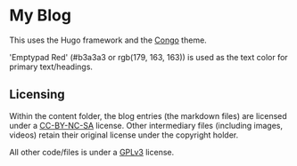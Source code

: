 # My Blog

This uses the Hugo framework and the [Congo](https://themes.gohugo.io/themes/congo/) theme. 

'Emptypad Red' (#b3a3a3 or rgb(179, 163, 163)) is used as the text color for primary text/headings.

## Licensing

Within the content folder, the blog entries (the markdown files) are licensed under a [CC-BY-NC-SA](https://creativecommons.org/licenses/by-nc-sa/4.0/deed.en) license. Other intermediary files (including images, videos) retain their original license under the copyright holder.

All other code/files is under a [GPLv3](https://www.gnu.org/licenses/gpl-3.0.en.html) license.